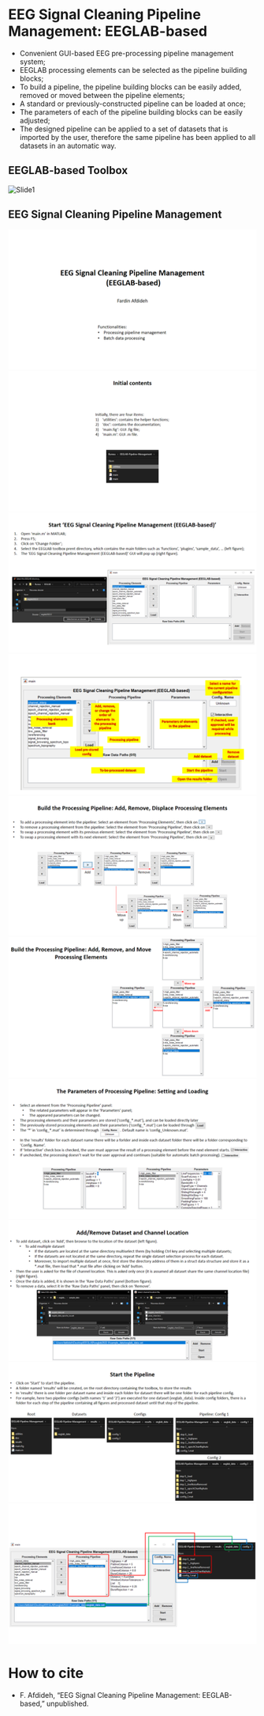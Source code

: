 # EEG Signal Cleaning Pipeline Management: EEGLAB-based
* Convenient GUI-based EEG pre-processing pipeline management system;
* EEGLAB processing elements can be selected as the pipeline building blocks;
* To build a pipeline, the pipeline building blocks can be easily added, removed or moved between the pipeline elements;
* A standard or previously-constructed pipeline can be loaded at once;
* The parameters of each of the pipeline building blocks can be easily adjusted;
* The designed pipeline can be applied to a set of datasets that is imported by the user, therefore the same pipeline has been applied to all datasets in an automatic way.

## EEGLAB-based Toolbox
![Slide1](/ppt/GUI.gif)

## EEG Signal Cleaning Pipeline Management
![Slide1](/ppt/Slide1.PNG)
![Slide2](/ppt/Slide2.PNG)
![Slide3](/ppt/Slide3.PNG)
![Slide4](/ppt/Slide4.PNG)
![Slide5](/ppt/Slide5.PNG)
![Slide6](/ppt/Slide6.PNG)
![Slide7](/ppt/Slide7.PNG)
![Slide8](/ppt/Slide8.PNG)
![Slide9](/ppt/Slide9.PNG)
![Slide10](/ppt/Slide10.PNG)

# How to cite
* F. Afdideh, “EEG Signal Cleaning Pipeline Management: EEGLAB-based,” unpublished.
